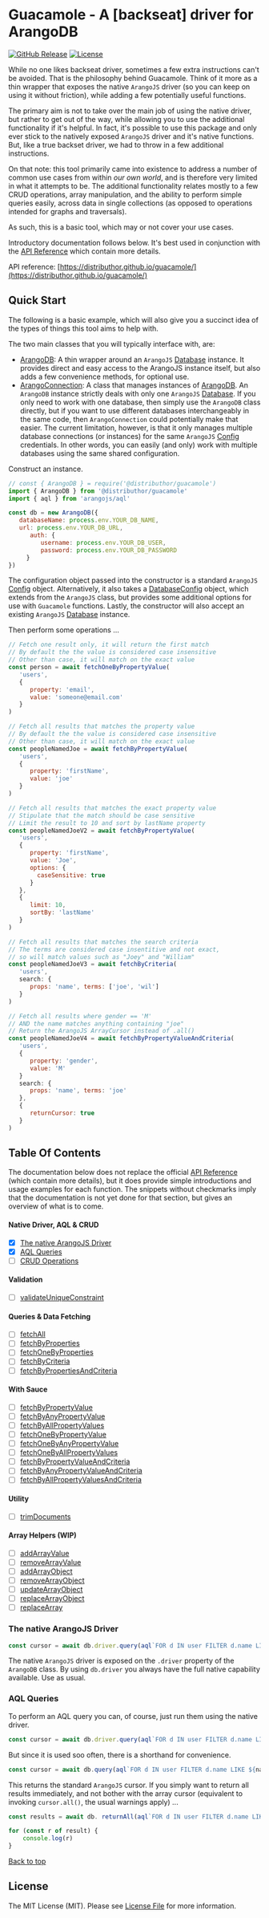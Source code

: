 # Guacamole - A [backseat] driver for ArangoDB

[![GitHub Release][ico-release]][link-github-release]
[![License][ico-license]](LICENSE)
<!--
[![Total alerts][lgtm-alerts]][link-lgtm-alerts]
[![Language grade: JavaScript][lgtm-code-quality]][link-lgtm-code-quality]
-->

While no one likes backseat driver, sometimes a few extra instructions can't be avoided. That is the philosophy behind Guacamole. Think of it more as a thin wrapper that exposes the native `ArangoJS` driver (so you can keep on using it without friction), while adding a few potentially useful functions. 

The primary aim is not to take over the main job of using the native driver, but rather to get out of the way, while allowing you to use the additional functionality if it's helpful. In fact, it's possible to use this package and only ever stick to the natively exposed `ArangoJS` driver and it's native functions. But, like a true backset driver, we had to throw in a few additional instructions.

On that note: this tool primarily came into existence to address a number of common use cases from within *our own world*, and is therefore very limited in what it attempts to be. The additional functionality relates mostly to a few CRUD operations, array manipulation, and the ability to perform simple queries easily, across data in single collections (as opposed to operations intended for graphs and traversals). 

As such, this is a basic tool, which may or not cover your use cases.

Introductory documentation follows below. It's best used in conjunction with the [API Reference](https://distributhor.github.io/guacamole/) which contain more details.

API reference: [https://distributhor.github.io/guacamole/](https://distributhor.github.io/guacamole/)

## Quick Start

The following is a basic example, which will also give you a succinct idea of the types of things this tool aims to help with.

The two main classes that you will typically interface with, are:

- [ArangoDB](https://distributhor.github.io/guacamole/classes/index.ArangoDB.html): A thin wrapper around an `ArangoJS` [Database](https://arangodb.github.io/arangojs/8.1.0/classes/database.Database.html) instance. It provides direct and easy access to the ArangoJS instance itself, but also adds a few convenience methods, for optional use.
- [ArangoConnection](https://distributhor.github.io/guacamole/classes/index.ArangoConnection.html): A class that manages instances of [ArangoDB](https://distributhor.github.io/guacamole/classes/index.ArangoDB.html). An `ArangoDB` instance strictly deals with only one `ArangoJS` [Database](https://arangodb.github.io/arangojs/8.1.0/classes/database.Database.html). If you only need to work with one database, then simply use the `ArangoDB` class directly, but if you want to use different databases interchangeably in the same code, then `ArangoConnection` could potentially make that easier. The current limitation, however, is that it only manages multiple database connections (or instances) for the same `ArangoJS` [Config](https://arangodb.github.io/arangojs/8.1.0/types/connection.Config.html) credentials. In other words, you can easily (and only) work with multiple databases using the same shared configuration.

Construct an instance.

```javascript
// const { ArangoDB } = require('@distributhor/guacamole')
import { ArangoDB } from '@distributhor/guacamole'
import { aql } from 'arangojs/aql'

const db = new ArangoDB({
   databaseName: process.env.YOUR_DB_NAME,
   url: process.env.YOUR_DB_URL,
      auth: {
         username: process.env.YOUR_DB_USER,
         password: process.env.YOUR_DB_PASSWORD
     }
})
```

The configuration object passed into the constructor is a standard `ArangoJS` [Config](https://arangodb.github.io/arangojs/8.1.0/types/connection.Config.html) object. Alternatively, it also takes a [DatabaseConfig](https://distributhor.github.io/guacamole/interfaces/types.DatabaseConfig.html) object, which extends from the `ArangoJS` class, but provides some additional options for use with `Guacamole` functions. Lastly, the constructor will also accept an existing `ArangoJS` [Database](https://arangodb.github.io/arangojs/8.1.0/classes/database.Database.html) instance.

Then perform some operations ...

```javascript
// Fetch one result only, it will return the first match
// By default the the value is considered case insensitive
// Other than case, it will match on the exact value
const person = await fetchOneByPropertyValue(
   'users', 
   { 
      property: 'email', 
      value: 'someone@email.com' 
   }
)

// Fetch all results that matches the property value
// By default the the value is considered case insensitive
// Other than case, it will match on the exact value
const peopleNamedJoe = await fetchByPropertyValue(
   'users', 
   { 
      property: 'firstName', 
      value: 'joe' 
   }
)

// Fetch all results that matches the exact property value
// Stipulate that the match should be case sensitive
// Limit the result to 10 and sort by lastName property
const peopleNamedJoeV2 = await fetchByPropertyValue(
   'users', 
   { 
      property: 'firstName', 
      value: 'Joe',
      options: {
        caseSensitive: true
      } 
   },
   { 
      limit: 10,
      sortBy: 'lastName'
   }
)

// Fetch all results that matches the search criteria
// The terms are considered case insentitive and not exact,
// so will match values such as "Joey" and "William"
const peopleNamedJoeV3 = await fetchByCriteria(
   'users', 
   search: {
      props: 'name', terms: ['joe', 'wil']
   }
)

// Fetch all results where gender == 'M'
// AND the name matches anything containing "joe"
// Return the ArangoJS ArrayCursor instead of .all()
const peopleNamedJoeV4 = await fetchByPropertyValueAndCriteria(
   'users', 
   { 
      property: 'gender', 
      value: 'M' 
   }
   search: {
      props: 'name', terms: 'joe'
   },
   { 
      returnCursor: true
   }
)
```

## Table Of Contents

The documentation below does not replace the official [API Reference](https://distributhor.github.io/guacamole/) (which contain more details), but it does provide simple introductions and usage examples for each function. The snippets without checkmarks imply that the documentation is not yet done for that section, but gives an overview of what is to come.

#### Native Driver, AQL & CRUD
- [x] [The native ArangoJS Driver](#The-native-ArangoJS-Driver)
- [x] [AQL Queries](#AQL-Queries)
- [ ] [CRUD Operations](#CRUD-Operations)

#### Validation
- [ ] [validateUniqueConstraint](#validateUniqueConstraint)

#### Queries & Data Fetching
- [ ] [fetchAll](#fetchAll)
- [ ] [fetchByProperties](#fetchByProperties)
- [ ] [fetchOneByProperties](#fetchByProperties)
- [ ] [fetchByCriteria](#fetchByCriteria)
- [ ] [fetchByPropertiesAndCriteria](#fetchByPropertiesAndCriteria)

#### With Sauce
- [ ] [fetchByPropertyValue](#fetchByPropertyValue)
- [ ] [fetchByAnyPropertyValue](#fetchByAnyPropertyValue)
- [ ] [fetchByAllPropertyValues](#fetchByAllPropertyValues)
- [ ] [fetchOneByPropertyValue](#fetchOneByPropertyValue)
- [ ] [fetchOneByAnyPropertyValue](#fetchOneByAnyPropertyValue)
- [ ] [fetchOneByAllPropertyValues](#fetchOneByAllPropertyValues)
- [ ] [fetchByPropertyValueAndCriteria](#fetchByPropertyValueAndCriteria)
- [ ] [fetchByAnyPropertyValueAndCriteria](#fetchByAnyPropertyValueAndCriteria)
- [ ] [fetchByAllPropertyValuesAndCriteria](#fetchByAllPropertyValuesAndCriteria)

#### Utility
- [ ] [trimDocuments](#trimDocuments)

#### Array Helpers (WIP)
- [ ] [addArrayValue](#addArrayValue)
- [ ] [removeArrayValue](#removeArrayValue)
- [ ] [addArrayObject](#addArrayObject)
- [ ] [removeArrayObject](#removeArrayObject)
- [ ] [updateArrayObject](#updateArrayObject)
- [ ] [replaceArrayObject](#replaceArrayObject)
- [ ] [replaceArray](#replaceArray)

### The native ArangoJS Driver

```javascript
const cursor = await db.driver.query(aql`FOR d IN user FILTER d.name LIKE ${name} RETURN d`)
```

The native `ArangoJS` driver is exposed on the `.driver` property of the `ArangoDB` class. By using `db.driver` you always have the full native capability available. Use as usual.

### AQL Queries

To perform an AQL query you can, of course, just run them using the native driver.

```javascript
const cursor = await db.driver.query(aql`FOR d IN user FILTER d.name LIKE ${name} RETURN d`)
```

But since it is used soo often, there is a shorthand for convenience.

```javascript
const cursor = await db.query(aql`FOR d IN user FILTER d.name LIKE ${name} RETURN d`)
```

This returns the standard `ArangoJS` cursor. If you simply want to return all results immediately, and not bother with the array cursor (equivalent to invoking `cursor.all()`, the usual warnings apply) ...

```javascript
const results = await db. returnAll(aql`FOR d IN user FILTER d.name LIKE ${name} RETURN d`)

for (const r of result) {
	console.log(r)
}
```

[Back to top](#table-of-contents)

 ## License

The MIT License (MIT). Please see [License File](LICENSE) for more information.

[ico-license]: https://img.shields.io/badge/license-MIT-brightgreen.svg
[ico-release]: https://img.shields.io/github/tag/distributhor/guacamole.svg
[link-github-release]: https://github.com/distributhor/guacamole/releases
[lgtm-alerts]: https://img.shields.io/lgtm/alerts/g/distributhor/guacamole.svg?logo=lgtm&logoWidth=18
[link-lgtm-alerts]: https://lgtm.com/projects/g/distributhor/guacamole/alerts/
[lgtm-code-quality]: https://img.shields.io/lgtm/grade/javascript/g/distributhor/guacamole.svg?logo=lgtm&logoWidth=18
[link-lgtm-code-quality]: https://lgtm.com/projects/g/distributhor/guacamole/context:javascript
